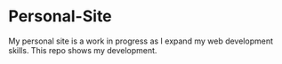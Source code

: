 # Personal-Site
My personal site is a work in progress as I expand my web development skills. This repo shows my development.
